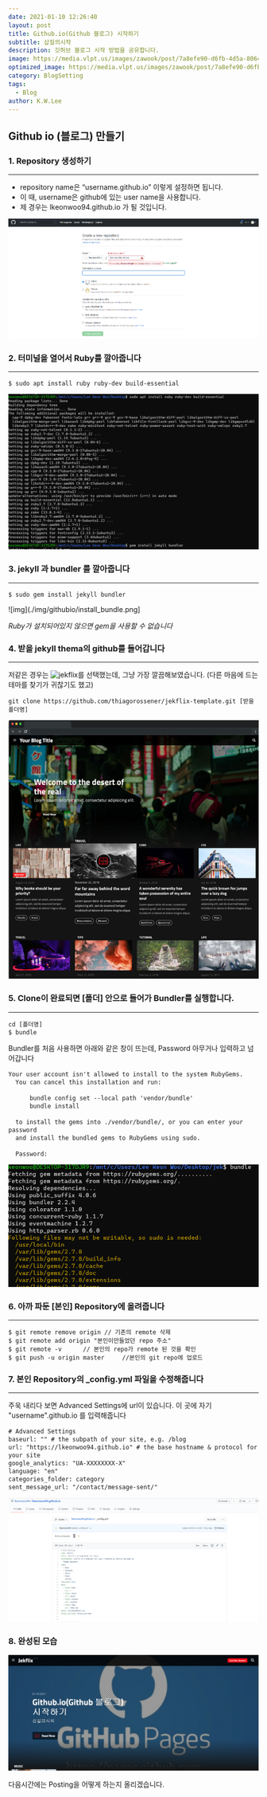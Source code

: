 ```yaml
---
date: 2021-01-10 12:26:40
layout: post
title: Github.io(Github 블로그) 시작하기
subtitle: 삽질의시작
description: 깃허브 블로그 시작 방법을 공유합니다.
image: https://media.vlpt.us/images/zawook/post/7a8efe90-d6fb-4d5a-8064-7a9bc17be261/200820_05.PNG
optimized_image: https://media.vlpt.us/images/zawook/post/7a8efe90-d6fb-4d5a-8064-7a9bc17be261/200820_05.PNG
category: BlogSetting
tags:
  - Blog
author: K.W.Lee
---
```


## Github io (블로그) 만들기

### 1. Repository 생성하기
---
- repository name은 “username.github.io” 이렇게 설정하면 됩니다.
- 이 때, username은 github에 있는 user name을 사용합니다.
- 제 경우는 lkeonwoo94.github.io 가 될 것입니다.

![img](./img/githubio/Create_repo.png)


### 2. 터미널을 열어서 Ruby를 깔아줍니다
---
```
$ sudo apt install ruby ruby-dev build-essential
```

![img](./img/githubio/install_ruby.png)

### 3. jekyll 과 bundler 를 깔아줍니다
---
```
$ sudo gem install jekyll bundler
```

![img](./img/githubio/install_bundle.png]
    
*Ruby가 설치되어있지 않으면 gem을 사용할 수 없습니다*


### 4. 받을 jekyll thema의 github를 들어갑니다
---
저같은 경우는 ![jekflix](https://github.com/thiagorossener/jekflix-template)를 선택했는데, 그냥 가장 깔끔해보였습니다.
(다른 마음에 드는 테마를 찾기가 귀찮기도 했고)

```
git clone https://github.com/thiagorossener/jekflix-template.git [받을 폴더명] 
```

![img](./img/githubio/jekflix.png)

### 5. Clone이 완료되면 [폴더] 안으로 들어가 Bundler를 실행합니다.
---
```
cd [폴더명]
$ bundle
```

Bundler를 처음 사용하면 아래와 같은 창이 뜨는데, Password 아무거나 입력하고 넘어갑니다

```
Your user account isn't allowed to install to the system RubyGems.
  You can cancel this installation and run:

      bundle config set --local path 'vendor/bundle'
      bundle install

  to install the gems into ./vendor/bundle/, or you can enter your password
  and install the bundled gems to RubyGems using sudo.

  Password:
```

![img](./img/githubio/exe_bundle.png)


### 6. 아까 파둔 [본인] Repository에 올려줍니다
---
```
$ git remote remove origin // 기존의 remote 삭제
$ git remote add origin "본인이만들었던 repo 주소" 
$ git remote -v      // 본인의 repo가 remote 된 것을 확인
$ git push -u origin master     //본인의 git repo에 업로드
```

### 7. 본인 Repository의 _config.yml 파일을 수정해줍니다
---
주욱 내리다 보면 Advanced Settings에 url이 있습니다. 이 곳에 자기 "username".github.io 를 입력해줍니다
```
# Advanced Settings
baseurl: "" # the subpath of your site, e.g. /blog
url: "https://lkeonwoo94.github.io" # the base hostname & protocol for your site
google_analytics: "UA-XXXXXXXX-X"
language: "en"
categories_folder: category
sent_message_url: "/contact/message-sent/"
```

![img](./img/githubio/conf.png)



### 8. 완성된 모습

![img](./img/githubio/complete.png)


다음시간에는 Posting을 어떻게 하는지 올리겠습니다.
